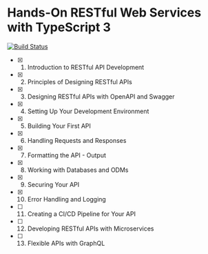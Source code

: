 # Hands-On RESTful Web Services with TypeScript 3

[![Build Status](https://travis-ci.org/shnjtk/hands-on-restful-web-services-with-typescript3.svg?branch=master)](https://travis-ci.org/shnjtk/hands-on-restful-web-services-with-typescript3)

- [x] 1. Introduction to RESTful API Development
- [x] 2. Principles of Designing RESTful APIs
- [x] 3. Designing RESTful APIs with OpenAPI and Swagger
- [x] 4. Setting Up Your Development Environment
- [x] 5. Building Your First API
- [x] 6. Handling Requests and Responses
- [x] 7. Formatting the API - Output
- [x] 8. Working with Databases and ODMs
- [x] 9. Securing Your API
- [x] 10. Error Handling and Logging
- [ ] 11. Creating a CI/CD Pipeline for Your API
- [ ] 12. Developing RESTful APIs with Microservices
- [ ] 13. Flexible APIs with GraphQL
